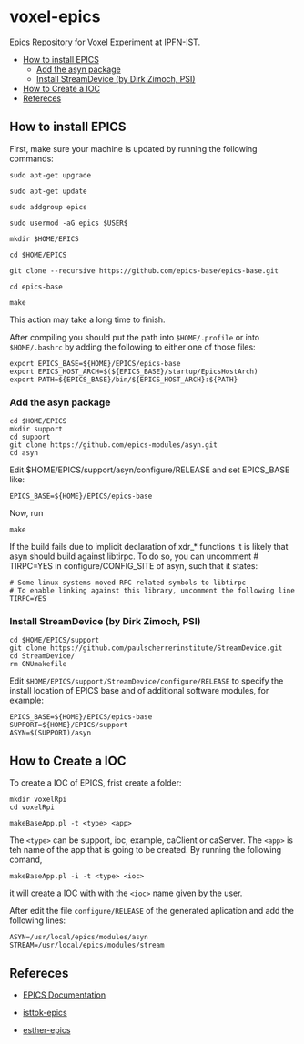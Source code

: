 # voxel-epics
Epics Repository for Voxel Experiment at IPFN-IST.

<!-- TOC start (generated with https://github.com/derlin/bitdowntoc) -->

- [How to install EPICS](#how-to-install-epics)
   * [Add the asyn package](#add-the-asyn-package)
   * [Install StreamDevice (by Dirk Zimoch, PSI)](#install-streamdevice-by-dirk-zimoch-psi)
- [How to Create a IOC](#how-to-create-a-ioc)
- [Refereces](#refereces)

<!-- TOC end -->

## How to install EPICS

First, make sure your machine is updated by running the following commands:

```
sudo apt-get upgrade
```

```
sudo apt-get update
```



```
sudo addgroup epics
```

```
sudo usermod -aG epics $USER$
```

```
mkdir $HOME/EPICS
```

```
cd $HOME/EPICS
```

```
git clone --recursive https://github.com/epics-base/epics-base.git
```
```
cd epics-base
```
```
make
```
This action may take a long time to finish.


After compiling you should put the path into `$HOME/.profile` or into `$HOME/.bashrc` by adding the following to either one of those files:
```
export EPICS_BASE=${HOME}/EPICS/epics-base
export EPICS_HOST_ARCH=$(${EPICS_BASE}/startup/EpicsHostArch)
export PATH=${EPICS_BASE}/bin/${EPICS_HOST_ARCH}:${PATH}
```

### Add the asyn package

```
cd $HOME/EPICS
mkdir support
cd support
git clone https://github.com/epics-modules/asyn.git
cd asyn
```

Edit $HOME/EPICS/support/asyn/configure/RELEASE and set EPICS_BASE like:
```
EPICS_BASE=${HOME}/EPICS/epics-base
```
Now, run
```
make
```
If the build fails due to implicit declaration of xdr_* functions it is likely that asyn should build against libtirpc. To do so, you can uncomment # TIRPC=YES in configure/CONFIG_SITE of asyn, such that it states:
```
# Some linux systems moved RPC related symbols to libtirpc
# To enable linking against this library, uncomment the following line
TIRPC=YES
```

### Install StreamDevice (by Dirk Zimoch, PSI)

```
cd $HOME/EPICS/support
git clone https://github.com/paulscherrerinstitute/StreamDevice.git
cd StreamDevice/
rm GNUmakefile
```

Edit `$HOME/EPICS/support/StreamDevice/configure/RELEASE` to specify the install location of EPICS base and of additional software modules, for example:
```
EPICS_BASE=${HOME}/EPICS/epics-base
SUPPORT=${HOME}/EPICS/support
ASYN=$(SUPPORT)/asyn
```

## How to Create a IOC 

To create a IOC of EPICS, frist create a folder:
```
mkdir voxelRpi
cd voxelRpi
```
```
makeBaseApp.pl -t <type> <app>
```
The `<type>` can be support, ioc, example, caClient or caServer. The `<app>` is teh name of the app that is going to be created. By running the following comand, 

```
makeBaseApp.pl -i -t <type> <ioc>
```
it will create a IOC with with the `<ioc>` name given by the user.

After edit the file `configure/RELEASE` of the generated aplication and add the following lines:
```
ASYN=/usr/local/epics/modules/asyn
STREAM=/usr/local/epics/modules/stream
```


## Refereces

* [EPICS Documentation](https://docs.epics-controls.org/en/latest/getting-started/installation-linux.html#installation-on-linux-macos)

* [isttok-epics](https://github.com/bernardocarvalho/isttok-epics/tree/master)
* [esther-epics](https://github.com/ipfn-hpl/esther-epics)